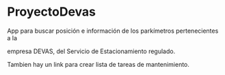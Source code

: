 # ProyectoDevas


App para buscar posición e información de los parkímetros pertenecientes a la 

empresa DEVAS, del Servicio de Estacionamiento regulado.

Tambien hay un link para crear lista de tareas de mantenimiento.
